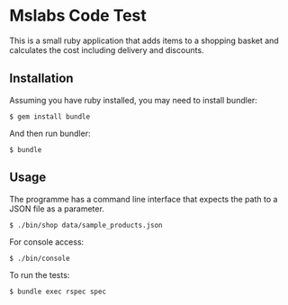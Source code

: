 # Mslabs Code Test

This is a small ruby application that adds items to a shopping basket and calculates
the cost including delivery and discounts.


## Installation

Assuming you have ruby installed, you may need to install bundler:

    $ gem install bundle

And then run bundler:

    $ bundle

## Usage

The programme has a command line interface that expects the path to a JSON file
as a parameter.

    $ ./bin/shop data/sample_products.json


For console access:

    $ ./bin/console

To run the tests:

    $ bundle exec rspec spec

